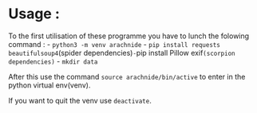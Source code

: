 # Usage :
To the first utilisation of these programme you have to lunch the folowing command :
	- `python3 -m venv arachnide`
	- `pip install requests beautifulsoup4`(spider dependencies)`
	- `pip install Pillow exif`(scorpion dependencies)`
	- `mkdir data`

After this use the command `source arachnide/bin/active` to enter in the python virtual env(venv).  
  
If you want to quit the venv use `deactivate`.